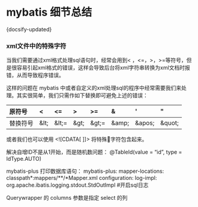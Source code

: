 
# mybatis 细节总结
{docsify-updated}




### xml文件中的特殊字符
当我们需要通过xml格式处理sql语句时，经常会用到< ，<=，>，>=等符号，但是很容易引起xml格式的错误，这样会导致后台将xml字符串转换为xml文档时报错，从而导致程序错误。

这样的问题在 mybatis 中或者自定义的xml处理sql的程序中经常需要我们来处理。其实很简单，我们只需作如下替换即可避免上述的错误：

| 原符号| < | <= | > | >= | & | ' | " |
| :------| :------|:------|:------|:------|:------|:------|:------|
| 替换符号 | \&lt; | \&lt;= | \&gt; | \&gt;= | \&amp; | \&apos;| \&quot;|

或者我们也可以使用 \<![CDATA[   ]]> 将特殊字符包含起来。


解决自增ID不是从1开始，而是随机数问题：
@TableId(value = “id”, type = IdType.AUTO) 


mybatis-plus 打印数据库语句：
mybatis-plus:
  mapper-locations: classpath*:mappers/**/*Mapper.xml
  configuration:
    log-impl: org.apache.ibatis.logging.stdout.StdOutImpl #开启sql日志

Querywrapper 的 columns 参数是指定 select 的列

